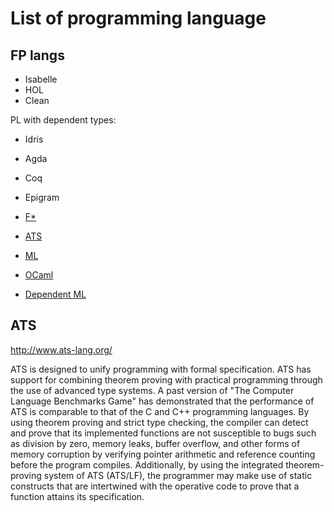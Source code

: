 # List of programming language


## FP langs


- Isabelle
- HOL
- Clean

PL with dependent types:
- Idris
- Agda
- Coq
- Epigram


- [F*](https://en.wikipedia.org/wiki/F*_(programming_language))
- [ATS](https://en.wikipedia.org/wiki/ATS_(programming_language))
- [ML](https://en.wikipedia.org/wiki/ML_(programming_language))
- [OCaml](https://en.wikipedia.org/wiki/OCaml)
- [Dependent ML](https://en.wikipedia.org/wiki/Dependent_ML)



## ATS
http://www.ats-lang.org/

ATS is designed to unify programming with formal specification. ATS has support for combining theorem proving with practical programming through the use of advanced type systems. A past version of "The Computer Language Benchmarks Game" has demonstrated that the performance of ATS is comparable to that of the C and C++ programming languages. By using theorem proving and strict type checking, the compiler can detect and prove that its implemented functions are not susceptible to bugs such as division by zero, memory leaks, buffer overflow, and other forms of memory corruption by verifying pointer arithmetic and reference counting before the program compiles. Additionally, by using the integrated theorem-proving system of ATS (ATS/LF), the programmer may make use of static constructs that are intertwined with the operative code to prove that a function attains its specification.
